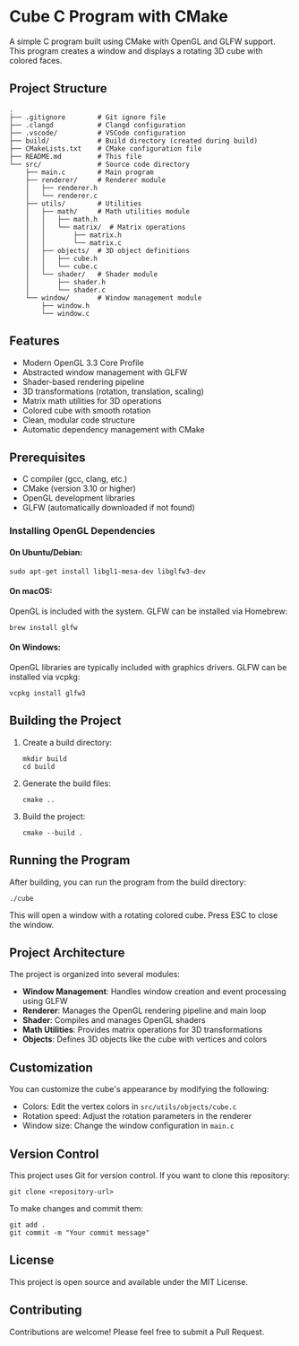# Cube C Program with CMake

A simple C program built using CMake with OpenGL and GLFW support. This program creates a window and displays a rotating 3D cube with colored faces.

## Project Structure

```
.
├── .gitignore        # Git ignore file
├── .clangd           # Clangd configuration
├── .vscode/          # VSCode configuration
├── build/            # Build directory (created during build)
├── CMakeLists.txt    # CMake configuration file
├── README.md         # This file
└── src/              # Source code directory
    ├── main.c        # Main program
    ├── renderer/     # Renderer module
    │   ├── renderer.h
    │   └── renderer.c
    ├── utils/        # Utilities
    │   ├── math/     # Math utilities module
    │   │   ├── math.h
    │   │   └── matrix/  # Matrix operations
    │   │       ├── matrix.h
    │   │       └── matrix.c
    │   ├── objects/  # 3D object definitions
    │   │   ├── cube.h
    │   │   └── cube.c
    │   └── shader/   # Shader module
    │       ├── shader.h
    │       └── shader.c
    └── window/       # Window management module
        ├── window.h
        └── window.c
```

## Features

- Modern OpenGL 3.3 Core Profile
- Abstracted window management with GLFW
- Shader-based rendering pipeline
- 3D transformations (rotation, translation, scaling)
- Matrix math utilities for 3D operations
- Colored cube with smooth rotation
- Clean, modular code structure
- Automatic dependency management with CMake

## Prerequisites

- C compiler (gcc, clang, etc.)
- CMake (version 3.10 or higher)
- OpenGL development libraries
- GLFW (automatically downloaded if not found)

### Installing OpenGL Dependencies

#### On Ubuntu/Debian:
```
sudo apt-get install libgl1-mesa-dev libglfw3-dev
```

#### On macOS:
OpenGL is included with the system. GLFW can be installed via Homebrew:
```
brew install glfw
```

#### On Windows:
OpenGL libraries are typically included with graphics drivers. GLFW can be installed via vcpkg:
```
vcpkg install glfw3
```

## Building the Project

1. Create a build directory:
   ```
   mkdir build
   cd build
   ```

2. Generate the build files:
   ```
   cmake ..
   ```

3. Build the project:
   ```
   cmake --build .
   ```

## Running the Program

After building, you can run the program from the build directory:

```
./cube
```

This will open a window with a rotating colored cube. Press ESC to close the window.

## Project Architecture

The project is organized into several modules:

- **Window Management**: Handles window creation and event processing using GLFW
- **Renderer**: Manages the OpenGL rendering pipeline and main loop
- **Shader**: Compiles and manages OpenGL shaders
- **Math Utilities**: Provides matrix operations for 3D transformations
- **Objects**: Defines 3D objects like the cube with vertices and colors

## Customization

You can customize the cube's appearance by modifying the following:

- Colors: Edit the vertex colors in `src/utils/objects/cube.c`
- Rotation speed: Adjust the rotation parameters in the renderer
- Window size: Change the window configuration in `main.c`

## Version Control

This project uses Git for version control. If you want to clone this repository:

```
git clone <repository-url>
```

To make changes and commit them:

```
git add .
git commit -m "Your commit message"
```

## License

This project is open source and available under the MIT License.

## Contributing

Contributions are welcome! Please feel free to submit a Pull Request.